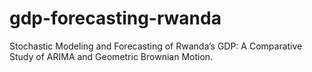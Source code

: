 # gdp-forecasting-rwanda
Stochastic Modeling and Forecasting of Rwanda’s GDP: A Comparative Study of ARIMA and Geometric Brownian Motion.
